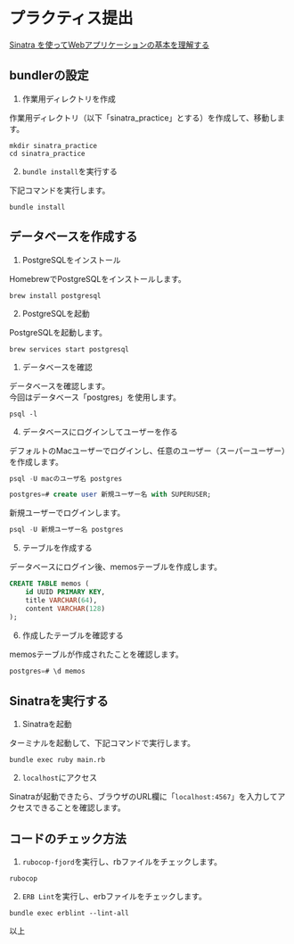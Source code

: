# プラクティス提出
[Sinatra を使ってWebアプリケーションの基本を理解する](https://bootcamp.fjord.jp/practices/157)


## bundlerの設定
1. 作業用ディレクトリを作成

作業用ディレクトリ（以下「sinatra_practice」とする）を作成して、移動します。

```
mkdir sinatra_practice
cd sinatra_practice
```

2. `bundle install`を実行する
   
下記コマンドを実行します。

```
bundle install
```

## データベースを作成する
1. PostgreSQLをインストール

HomebrewでPostgreSQLをインストールします。

```
brew install postgresql
```

2. PostgreSQLを起動

PostgreSQLを起動します。
```
brew services start postgresql
```

1. データベースを確認
   
データベースを確認します。\
今回はデータベース「postgres」を使用します。
```
psql -l
```

4. データベースにログインしてユーザーを作る

デフォルトのMacユーザーでログインし、任意のユーザー（スーパーユーザー）を作成します。
```sql
psql -U macのユーザ名 postgres

postgres=# create user 新規ユーザー名 with SUPERUSER;
```

新規ユーザーでログインします。
```sql
psql -U 新規ユーザー名 postgres 
```

5. テーブルを作成する

データベースにログイン後、memosテーブルを作成します。

```sql
CREATE TABLE memos (
	id UUID PRIMARY KEY,
	title VARCHAR(64),
	content VARCHAR(128)
);
```

6. 作成したテーブルを確認する

memosテーブルが作成されたことを確認します。

```sql
postgres=# \d memos
```


## Sinatraを実行する
1. Sinatraを起動

ターミナルを起動して、下記コマンドで実行します。

```
bundle exec ruby main.rb
```

2. `localhost`にアクセス
   
Sinatraが起動できたら、ブラウザのURL欄に「`localhost:4567`」を入力してアクセスできることを確認します。

## コードのチェック方法
1. `rubocop-fjord`を実行し、rbファイルをチェックします。

```
rubocop
```

2. `ERB Lint`を実行し、erbファイルをチェックします。

```
bundle exec erblint --lint-all
```

以上
